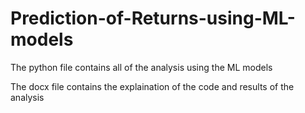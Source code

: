 # Prediction-of-Returns-using-ML-models

The python file contains all of the analysis using the ML models

The docx file contains the explaination of the code and results of the analysis
